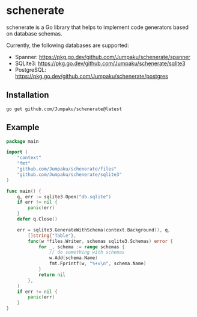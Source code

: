 # schenerate

schenerate is a Go library that helps to implement code generators based on database schemas.

Currently, the following databases are supported:

* Spanner: https://pkg.go.dev/github.com/Jumpaku/schenerate/spanner
* SQLite3: https://pkg.go.dev/github.com/Jumpaku/schenerate/sqlite3
* PostgreSQL: https://pkg.go.dev/github.com/Jumpaku/schenerate/postgres

## Installation

```shell
go get github.com/Jumpaku/schenerate@latest
```

## Example

```go
package main

import (
	"context"
	"fmt"
	"github.com/Jumpaku/schenerate/files"
	"github.com/Jumpaku/schenerate/sqlite3"
)

func main() {
	q, err := sqlite3.Open("db.sqlite")
	if err != nil {
		panic(err)
	}
	defer q.Close()

	err = sqlite3.GenerateWithSchema(context.Background(), q,
		[]string{"Table"},
		func(w *files.Writer, schemas sqlite3.Schemas) error {
			for _, schema := range schemas {
				// do something with schemas
				w.Add(schema.Name)
				fmt.Fprintf(w, "%+v\n", schema.Name)
			}
			return nil
		},
	)
	if err != nil {
		panic(err)
	}
}
```